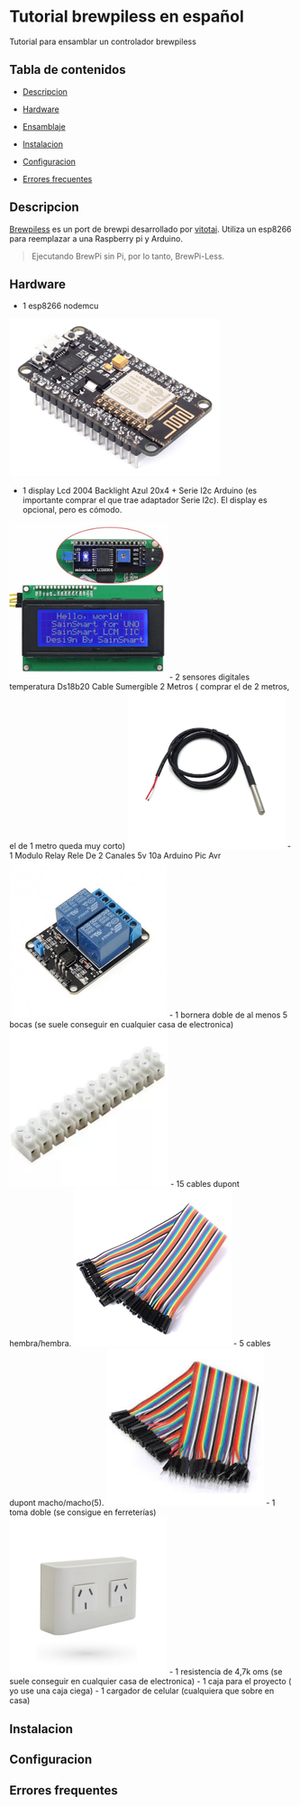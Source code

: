 # Tutorial brewpiless en español
Tutorial para ensamblar un controlador brewpiless


## Tabla de contenidos

- [Descripcion](#descripcion)

- [Hardware](#hardware)
- [Ensamblaje](#ensamblaje)
- [Instalacion](#instalacion)
- [Configuracion](#configuracion)
- [Errores frecuentes](#errores)

## Descripcion
[Brewpiless](https://github.com/vitotai) es un port de brewpi desarrollado por [vitotai](https://github.com/vitotai). Utiliza un esp8266 para reemplazar a una Raspberry pi y Arduino.

> Ejecutando BrewPi sin Pi, por lo tanto, BrewPi-Less.

## Hardware

- 1 esp8266 nodemcu
<img src="./img/esp8266.jpg" height="280">

- 1 display Lcd 2004 Backlight Azul 20x4 + Serie I2c Arduino (es importante comprar el que trae adaptador Serie l2c). El display es opcional, pero es cómodo.
<img src="./img/lcd.jpg" height="280">
- 2 sensores digitales temperatura Ds18b20 Cable Sumergible 2 Metros ( comprar el de 2 metros, el de 1 metro queda muy corto)
<img src="./img/sensor.jpg" height="280">
- 1 Modulo Relay Rele De 2 Canales 5v 10a Arduino Pic Avr
<img src="./img/relay.jpg" height="280">
- 1 bornera doble de al menos 5 bocas (se suele conseguir en cualquier casa de electronica)
<img src="./img/bornera.jpg" height="280">
- 15 cables dupont hembra/hembra. 
<img src="./img/Dupont-hembra.png" height="280">
- 5 cables dupont macho/macho(5).
<img src="./img/hembra-macho.jpg" height="280">
- 1 toma doble (se consigue en ferreterías)
<img src="./img/toma-doble.jpg" height="280">
- 1 resistencia de 4,7k oms (se suele conseguir en cualquier casa de electronica)
- 1 caja para el proyecto ( yo use una caja ciega)
- 1 cargador de celular (cualquiera que sobre en casa)

## Instalacion

## Configuracion

## Errores frequentes
